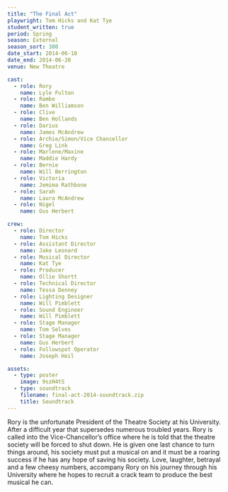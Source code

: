 ```yaml
---
title: "The Final Act"
playwright: Tom Hicks and Kat Tye
student_written: true
period: Spring
season: External
season_sort: 380
date_start: 2014-06-18
date_end: 2014-06-20
venue: New Theatre

cast:
  - role: Rory
    name: Lyle Fulton
  - role: Rambo
    name: Ben Williamson
  - role: Clive
    name: Ben Hollands
  - role: Darius
    name: James McAndrew
  - role: Archie/Simon/Vice Chancellor
    name: Greg Link
  - role: Marlene/Maxine
    name: Maddie Hardy
  - role: Bernie
    name: Will Berrington
  - role: Victoria
    name: Jemima Rathbone
  - role: Sarah
    name: Laura McAndrew
  - role: Nigel
    name: Gus Herbert

crew:
  - role: Director
    name: Tom Hicks
  - role: Assistant Director
    name: Jake Leonard
  - role: Musical Director
    name: Kat Tye
  - role: Producer
    name: Ollie Shortt
  - role: Technical Director
    name: Tessa Denney
  - role: Lighting Designer
    name: Will Pimblett
  - role: Sound Engineer
    name: Will Pimblett
  - role: Stage Manager
    name: Tom Selves
  - role: Stage Manager
    name: Gus Herbert
  - role: Followspot Operator
    name: Joseph Heil

assets:
  - type: poster
    image: 9szH4tS
  - type: soundtrack
    filename: final-act-2014-soundtrack.zip
    title: Soundtrack
---
```


Rory is the unfortunate President of the Theatre Society at his University. After a difficult year that supersedes numerous troubled years. Rory is called into the Vice-Chancellor’s office where he is told that the theatre society will be forced to shut down. He is given one last chance to turn things around, his society must put a musical on and it must be a roaring success if he has any hope of saving his society. Love, laughter, betrayal and a few cheesy numbers, accompany Rory on his journey through his University where he hopes to recruit a crack team to produce the best musical he can.
